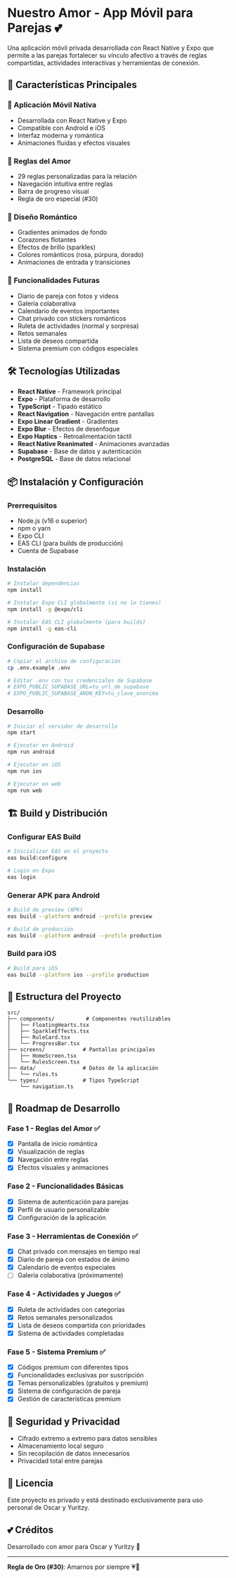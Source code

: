 # Nuestro Amor - App Móvil para Parejas 💕

Una aplicación móvil privada desarrollada con React Native y Expo que permite a las parejas fortalecer su vínculo afectivo a través de reglas compartidas, actividades interactivas y herramientas de conexión.

## 🚀 Características Principales

### 📱 Aplicación Móvil Nativa
- Desarrollada con React Native y Expo
- Compatible con Android e iOS
- Interfaz moderna y romántica
- Animaciones fluidas y efectos visuales

### 💖 Reglas del Amor
- 29 reglas personalizadas para la relación
- Navegación intuitiva entre reglas
- Barra de progreso visual
- Regla de oro especial (#30)

### 🎨 Diseño Romántico
- Gradientes animados de fondo
- Corazones flotantes
- Efectos de brillo (sparkles)
- Colores románticos (rosa, púrpura, dorado)
- Animaciones de entrada y transiciones

### 🔮 Funcionalidades Futuras
- Diario de pareja con fotos y videos
- Galería colaborativa
- Calendario de eventos importantes
- Chat privado con stickers románticos
- Ruleta de actividades (normal y sorpresa)
- Retos semanales
- Lista de deseos compartida
- Sistema premium con códigos especiales

## 🛠️ Tecnologías Utilizadas

- **React Native** - Framework principal
- **Expo** - Plataforma de desarrollo
- **TypeScript** - Tipado estático
- **React Navigation** - Navegación entre pantallas
- **Expo Linear Gradient** - Gradientes
- **Expo Blur** - Efectos de desenfoque
- **Expo Haptics** - Retroalimentación táctil
- **React Native Reanimated** - Animaciones avanzadas
- **Supabase** - Base de datos y autenticación
- **PostgreSQL** - Base de datos relacional

## 📦 Instalación y Configuración

### Prerrequisitos
- Node.js (v16 o superior)
- npm o yarn
- Expo CLI
- EAS CLI (para builds de producción)
- Cuenta de Supabase

### Instalación
```bash
# Instalar dependencias
npm install

# Instalar Expo CLI globalmente (si no lo tienes)
npm install -g @expo/cli

# Instalar EAS CLI globalmente (para builds)
npm install -g eas-cli
```

### Configuración de Supabase
```bash
# Copiar el archivo de configuración
cp .env.example .env

# Editar .env con tus credenciales de Supabase
# EXPO_PUBLIC_SUPABASE_URL=tu_url_de_supabase
# EXPO_PUBLIC_SUPABASE_ANON_KEY=tu_clave_anonima
```

### Desarrollo
```bash
# Iniciar el servidor de desarrollo
npm start

# Ejecutar en Android
npm run android

# Ejecutar en iOS
npm run ios

# Ejecutar en web
npm run web
```

## 🏗️ Build y Distribución

### Configurar EAS Build
```bash
# Inicializar EAS en el proyecto
eas build:configure

# Login en Expo
eas login
```

### Generar APK para Android
```bash
# Build de preview (APK)
eas build --platform android --profile preview

# Build de producción
eas build --platform android --profile production
```

### Build para iOS
```bash
# Build para iOS
eas build --platform ios --profile production
```

## 📱 Estructura del Proyecto

```
src/
├── components/          # Componentes reutilizables
│   ├── FloatingHearts.tsx
│   ├── SparkleEffects.tsx
│   ├── RuleCard.tsx
│   └── ProgressBar.tsx
├── screens/            # Pantallas principales
│   ├── HomeScreen.tsx
│   └── RulesScreen.tsx
├── data/               # Datos de la aplicación
│   └── rules.ts
└── types/              # Tipos TypeScript
    └── navigation.ts
```

## 🎯 Roadmap de Desarrollo

### Fase 1 - Reglas del Amor ✅
- [x] Pantalla de inicio romántica
- [x] Visualización de reglas
- [x] Navegación entre reglas
- [x] Efectos visuales y animaciones

### Fase 2 - Funcionalidades Básicas
- [x] Sistema de autenticación para parejas
- [x] Perfil de usuario personalizable
- [x] Configuración de la aplicación

### Fase 3 - Herramientas de Conexión ✅
- [x] Chat privado con mensajes en tiempo real
- [x] Diario de pareja con estados de ánimo
- [x] Calendario de eventos especiales
- [ ] Galería colaborativa (próximamente)

### Fase 4 - Actividades y Juegos ✅
- [x] Ruleta de actividades con categorías
- [x] Retos semanales personalizados
- [x] Lista de deseos compartida con prioridades
- [x] Sistema de actividades completadas

### Fase 5 - Sistema Premium ✅
- [x] Códigos premium con diferentes tipos
- [x] Funcionalidades exclusivas por suscripción
- [x] Temas personalizables (gratuitos y premium)
- [x] Sistema de configuración de pareja
- [x] Gestión de características premium

## 🔐 Seguridad y Privacidad

- Cifrado extremo a extremo para datos sensibles
- Almacenamiento local seguro
- Sin recopilación de datos innecesarios
- Privacidad total entre parejas

## 📄 Licencia

Este proyecto es privado y está destinado exclusivamente para uso personal de Oscar y Yuritzy.

## 💕 Créditos

Desarrollado con amor para Oscar y Yuritzy 💖

---

**Regla de Oro (#30)**: Amarnos por siempre 💗🤍
